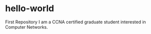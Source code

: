 # hello-world
First Repository
I am a CCNA certified graduate student interested in Computer Networks.
